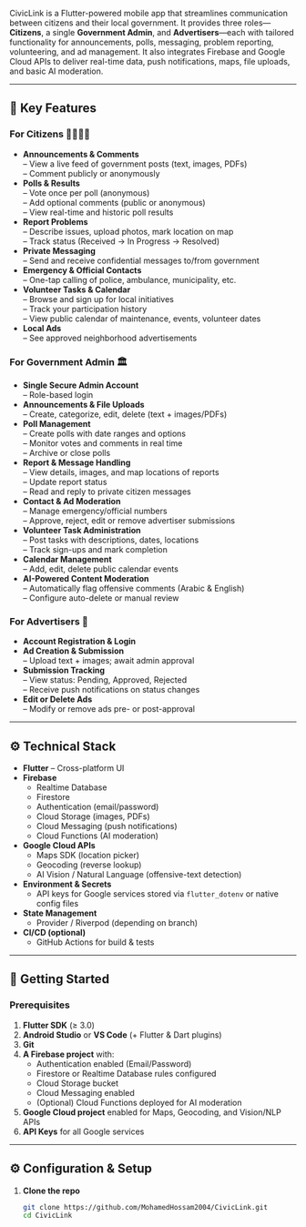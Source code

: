 CivicLink is a Flutter-powered mobile app that streamlines communication between citizens and their local government. It provides three roles—**Citizens**, a single **Government Admin**, and **Advertisers**—each with tailored functionality for announcements, polls, messaging, problem reporting, volunteering, and ad management. It also integrates Firebase and Google Cloud APIs to deliver real-time data, push notifications, maps, file uploads, and basic AI moderation.

---

## 🔑 Key Features

### For Citizens 👨‍👩‍👧‍👦
- **Announcements & Comments**  
  – View a live feed of government posts (text, images, PDFs)  
  – Comment publicly or anonymously  
- **Polls & Results**  
  – Vote once per poll (anonymous)  
  – Add optional comments (public or anonymous)  
  – View real-time and historic poll results  
- **Report Problems**  
  – Describe issues, upload photos, mark location on map  
  – Track status (Received → In Progress → Resolved)  
- **Private Messaging**  
  – Send and receive confidential messages to/from government  
- **Emergency & Official Contacts**  
  – One-tap calling of police, ambulance, municipality, etc.  
- **Volunteer Tasks & Calendar**  
  – Browse and sign up for local initiatives  
  – Track your participation history  
  – View public calendar of maintenance, events, volunteer dates  
- **Local Ads**  
  – See approved neighborhood advertisements  

### For Government Admin 🏛️
- **Single Secure Admin Account**  
  – Role-based login  
- **Announcements & File Uploads**  
  – Create, categorize, edit, delete (text + images/PDFs)  
- **Poll Management**  
  – Create polls with date ranges and options  
  – Monitor votes and comments in real time  
  – Archive or close polls  
- **Report & Message Handling**  
  – View details, images, and map locations of reports  
  – Update report status  
  – Read and reply to private citizen messages  
- **Contact & Ad Moderation**  
  – Manage emergency/official numbers  
  – Approve, reject, edit or remove advertiser submissions  
- **Volunteer Task Administration**  
  – Post tasks with descriptions, dates, locations  
  – Track sign-ups and mark completion  
- **Calendar Management**  
  – Add, edit, delete public calendar events  
- **AI-Powered Content Moderation**  
  – Automatically flag offensive comments (Arabic & English)  
  – Configure auto-delete or manual review  

### For Advertisers 📢
- **Account Registration & Login**  
- **Ad Creation & Submission**  
  – Upload text + images; await admin approval  
- **Submission Tracking**  
  – View status: Pending, Approved, Rejected  
  – Receive push notifications on status changes  
- **Edit or Delete Ads**  
  – Modify or remove ads pre- or post-approval  

---

## ⚙️ Technical Stack

- **Flutter** – Cross-platform UI  
- **Firebase**  
  - Realtime Database  
  - Firestore  
  - Authentication (email/password)  
  - Cloud Storage (images, PDFs)  
  - Cloud Messaging (push notifications)  
  - Cloud Functions (AI moderation)  
- **Google Cloud APIs**  
  - Maps SDK (location picker)  
  - Geocoding (reverse lookup)  
  - AI Vision / Natural Language (offensive-text detection)  
- **Environment & Secrets**  
  - API keys for Google services stored via `flutter_dotenv` or native config files  
- **State Management**  
  - Provider / Riverpod (depending on branch)  
- **CI/CD (optional)**  
  - GitHub Actions for build & tests  

---

## 🚀 Getting Started

### Prerequisites

1. **Flutter SDK** (≥ 3.0)  
2. **Android Studio** or **VS Code** (+ Flutter & Dart plugins)  
3. **Git**  
4. **A Firebase project** with:  
   - Authentication enabled (Email/Password)  
   - Firestore or Realtime Database rules configured  
   - Cloud Storage bucket  
   - Cloud Messaging enabled  
   - (Optional) Cloud Functions deployed for AI moderation  
5. **Google Cloud project** enabled for Maps, Geocoding, and Vision/NLP APIs  
6. **API Keys** for all Google services  

---

## ⚙️ Configuration & Setup

1. **Clone the repo**  
   ```bash
   git clone https://github.com/MohamedHossam2004/CivicLink.git
   cd CivicLink